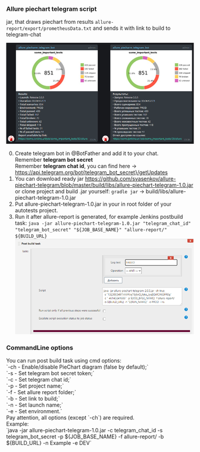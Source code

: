 <h3>Allure piechart telegram script</h3>

jar, that draws piechart from results `allure-report/export/prometheusData.txt` and sends it with link to build to telegram-chat

![shakal screenshot](shakal-screenshot.png)


0. Create telegram bot in @BotFather and add it to your chat.<br/>
Remember <b>telegram bot secret</b><br/>
Remember <b>telegram chat id</b>, you can find here -> https://api.telegram.org/bot{telegram_bot_secret}/getUpdates
1. You can download ready jar https://github.com/svasenkov/allure-piechart-telegram/blob/master/build/libs/allure-piechart-telegram-1.0.jar or clone project and build .jar yourself:
`gradle jar` -> build/libs/allure-piechart-telegram-1.0.jar
2. Put allure-piechart-telegram-1.0.jar in your in root folder of your autotests project.
3. Run it after allure-report is generated, 
for example Jenkins postbuild task:
`java -jar allure-piechart-telegram-1.0.jar "telegram_chat_id" "telegram_bot_secret" "${JOB_BASE_NAME}" "allure-report/" ${BUILD_URL}`
![jenkins config](jenkins-config.png)

<h3>CommandLine options</h3>
You can run post build task using cmd options:<br/>
`-ch - Enable/disable PieChart diagram (false by default);`<br/>
`-s - Set telegram bot secret token;` <br/>
`-c - Set telegram chat id;`<br/>
`-p - Set project name;`<br/>
`-f - Set allure report folder;`<br/>
`-b - Set link to build;`<br/>
`-n - Set launch name;`<br/>
`-e - Set environment.`<br/>
Pay attention, all options (except `-ch`) are required.<br/>
Example:<br/>
`java -jar allure-piechart-telegram-1.0.jar -c telegram_chat_id -s telegram_bot_secret -p ${JOB_BASE_NAME} -f allure-report/ -b ${BUILD_URL} -n Example -e DEV`